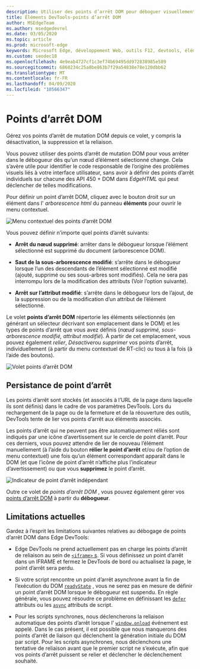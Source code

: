 ```yaml
---
description: Utiliser des points d’arrêt DOM pour déboguer visuellement des problèmes de disposition sur votre page
title: Éléments DevTools-points d’arrêt DOM
author: MSEdgeTeam
ms.author: msedgedevrel
ms.date: 03/05/2020
ms.topic: article
ms.prod: microsoft-edge
keywords: Microsoft Edge, développement Web, outils F12, devtools, éléments, points d’arrêt DOM et mutation DOM
ms.custom: seodec18
ms.openlocfilehash: 4e9eab4727cf1c3ef74b69495dd972838985e589
ms.sourcegitcommit: 6860234c25a8be863b7f29a54838e78e120dbb62
ms.translationtype: MT
ms.contentlocale: fr-FR
ms.lasthandoff: 04/09/2020
ms.locfileid: "10566347"
---
```

# Points d’arrêt DOM

Gérez vos points d’arrêt de mutation DOM depuis ce volet, y compris la désactivation, la suppression et la reliaison.

Vous pouvez utiliser des points d’arrêt de mutation DOM pour vous arrêter dans le débogueur dès qu’un nœud d’élément sélectionné change. Cela s’avère utile pour identifier le code responsable de l’origine des problèmes visuels liés à votre interface utilisateur, sans avoir à définir des points d’arrêt individuels sur chacune des API 450 + DOM dans *EdgeHTML* qui peut déclencher de telles modifications. 

Pour définir un point d’arrêt DOM, cliquez avec le bouton droit sur un élément dans l' *arborescence html* du panneau **éléments** pour ouvrir le menu contextuel.

![Menu contextuel des points d’arrêt DOM](../media/elements_dom_breakpoints_contextmenu.png)

Vous pouvez définir n’importe quel points d’arrêt suivants:

 - **Arrêt du nœud supprimé**: arrêter dans le débogueur lorsque l’élément sélectionné est supprimé du document (arborescence DOM).

 - **Saut de la sous-arborescence modifié**: s’arrête dans le débogueur lorsque l’un des descendants de l’élément sélectionné est modifié (ajouté, supprimé ou ses sous-arbres sont modifiés). Cela ne sera pas interrompu lors de la modification des attributs (Voir l’option suivante).

 - **Arrêt sur l’attribut modifié**: s’arrête dans le débogueur lors de l’ajout, de la suppression ou de la modification d’un attribut de l’élément sélectionné.

Le volet **points d’arrêt DOM** répertorie les éléments sélectionnés (en générant un sélecteur décrivant son emplacement dans le DOM) et les types de points d’arrêt que vous avez définis (*nœud supprimé, sous-arborescence modifié, attribut modifié*). À partir de cet emplacement, vous pouvez également *relier*, *Désactiver*ou *supprimer* vos points d’arrêt, individuellement (à partir du menu contextuel de RT-clic) ou tous à la fois (à l’aide des boutons).

![Volet points d’arrêt DOM](../media/elements_dom_breakpoints.png)

## Persistance de point d’arrêt

Les points d’arrêt sont stockés (et associés à l’URL de la page dans laquelle ils sont définis) dans le cadre de vos paramètres DevTools. Lors du rechargement de la page ou de la fermeture et de la réouverture des outils, DevTools tente de lier vos points d’arrêt aux éléments associés.

Les points d’arrêt qui ne peuvent pas être automatiquement réliés sont indiqués par une icône d’avertissement sur le cercle de point d’arrêt. Pour ces derniers, vous pouvez attendre de lier de nouveau l’élément manuellement (à l’aide du bouton **rélier le point d’arrêt** et/ou de l’option de menu contextuel) une fois qu’un élément correspondant apparaît dans le DOM (et que l’icône de point d’arrêt n’affiche plus l’indicateur d’avertissement) ou que vous **supprimez** le point d’arrêt.

![Indicateur de point d’arrêt indépendant](../media/elements_dom_breakpoint_unbound.png)

Outre ce volet de *points d’arrêt DOM* , vous pouvez également gérer vos [points d’arrêt DOM](../debugger.md#dom-breakpoints) à partir du **débogueur**.

## Limitations actuelles

Gardez à l’esprit les limitations suivantes relatives au débogage de points d’arrêt DOM dans Edge DevTools:

- Edge DevTools ne prend actuellement pas en charge les points d’arrêt de reliaison au sein de [ `<iframe>` s](https://developer.mozilla.org/docs/Web/HTML/Element/iframe). Si vous définissez un point d’arrêt dans un IFRAME et fermez le DevTools de bord ou actualisez la page, le point d’arrêt sera perdu.

- Si votre script rencontre un point d’arrêt asynchrone avant la fin de l’exécution du DOM [`readyState`](https://developer.mozilla.org/docs/Web/API/Document/readyState) , vous ne serez pas en mesure de définir un point d’arrêt DOM lorsque le débogueur est suspendu. En règle générale, vous pouvez résoudre ce problème en définissant les [`defer`](https://developer.mozilla.org/docs/Web/HTML/Element/script#Attributes) attributs ou les [`async`](https://developer.mozilla.org/docs/Web/HTML/Element/script#Attributes) attributs de script.

- Pour les scripts synchrones, nous déclencherons la reliaison automatique des points d’arrêt lorsque l' [`window.onload`](https://developer.mozilla.org/docs/Web/API/GlobalEventHandlers/onload) événement est appelé. Dans le cas présent, il est possible que nous manquerons des points d’arrêt de liaison qui déclenchent la génération initiale du DOM par script. Pour les scripts asynchrones, nous déclenchons une tentative de reliaison avant que le premier script ne s’exécute, afin que vos points d’arrêt puissent se relier et déclencher le déclenchement souhaité.
